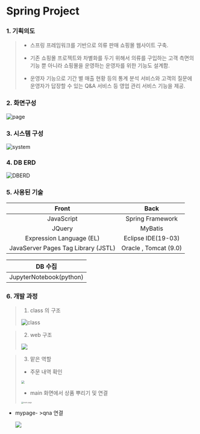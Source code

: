 # Spring Project



### 1. 기획의도

>- 스프링 프레임워크를 기반으로 의류 판매 쇼핑몰 웹사이트 구축.
>
>- 기존 쇼핑몰 프로젝트와 차별화를 두기 위해서 의류를 구입하는 고객 측면의 기능 뿐 아니라 쇼핑몰을 운영하는 운영자를 위한 기능도 설계함.
>
>- 운영자 기능으로 기간 별 매출 현황 등의 통계 분석 서비스와 고객의 질문에 운영자가 답장할 수 있는 Q&A 서비스 등 영업 관리 서비스 기능을 제공.

### 2. 화면구성

![page](C:\Users\student\Pictures\git_markdown\page.PNG)



### 3. 시스템 구성

![system](C:\Users\student\Pictures\git_markdown\system.PNG)





### 4.  DB ERD

![DBERD](C:\Users\student\Pictures\git_markdown\DBERD.png)



### 5.  사용된 기술

|                Front                |         Back          |
| :---------------------------------: | :-------------------: |
|             JavaScript              |   Spring Framework    |
|               JQuery                |        MyBatis        |
|      Expression Language (EL)       |  Eclipse IDE(19-03)   |
| JavaServer Pages Tag Library (JSTL) | Oracle , Tomcat (9.0) |



|         DB 수집         |
| :---------------------: |
| JupyterNotebook(python) |





### 6. 개발 과정

>1. class 의 구조
>
>
>
>![class](C:\Users\student\Pictures\git_markdown\frame.PNG)

>
>
>2. web  구조
>
>![](C:\Users\student\Pictures\git_markdown\web구성.PNG)

>
>
>3. 맡은 역할
>
>- 주문 내역 확인
>
>  <img src="C:\Users\student\Pictures\git_markdown\주문내역.PNG" style="zoom: 50%;" />
>
>- main 화면에서 상품 뿌리기 및 연결
>
><img src="C:\Users\student\Pictures\git_markdown\main_page.PNG" alt="main page" style="zoom: 33%;" />

- mypage- >qna 연결

  ![](C:\Users\student\Pictures\git_markdown\4_mypageqna.PNG)

  

  



## 

